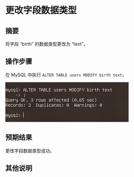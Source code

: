 # 更改字段数据类型

## 摘要

将字段 “birth” 的数据类型更改为 “text”。

## 操作步骤

在 MySQL 中执行 `ALTER TABLE users MODIFY birth text;`

![更改字段数据类型](./img/更改字段数据类型.png)

## 预期结果

更改字段数据类型成功。

## 其他说明
